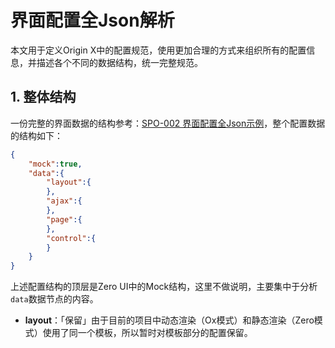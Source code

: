 # 界面配置全Json解析

本文用于定义Origin X中的配置规范，使用更加合理的方式来组织所有的配置信息，并描述各个不同的数据结构，统一完整规范。

## 1. 整体结构

一份完整的界面数据的结构参考：[SPO-002 界面配置全Json示例](/specification/3-origin-xgui-fan/spo-002-jie-mian-pei-zhi-quan-json-shi-li.md)，整个配置数据的结构如下：

```json
{
    "mock":true,
    "data":{
        "layout":{
        },
        "ajax":{
        },
        "page":{
        },
        "control":{
        }
    }
}
```

上述配置结构的顶层是Zero UI中的Mock结构，这里不做说明，主要集中于分析`data`数据节点的内容。

* **layout**：「保留」由于目前的项目中动态渲染（Ox模式）和静态渲染（Zero模式）使用了同一个模板，所以暂时对模板部分的配置保留。




